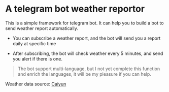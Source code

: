 # A telegram bot weather reportor

This is a simple framework for telegram bot. It can help you to build a bot to send weather report automatically.

 - You can subscribe a weather report, and the bot will send you a report daily at specific time

 - After subscribing, the bot will check weather every 5 minutes, and send you alert if there is one.

 > The bot support multi-language, but I not yet complete this function and enrich the languages, it will be my pleasure if you can help.

Weather data source: [Caiyun](https://docs.caiyunapp.com/)